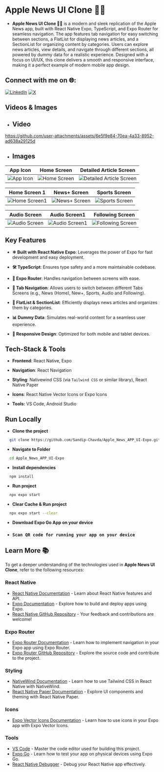# Apple News UI Clone 📰🍏

- **Apple News UI Clone 📰🍏** is a modern and sleek replication of the Apple News app, built with React Native Expo, TypeScript, and Expo Router for seamless navigation. The app features tab navigation for easy switching between sections, a FlatList for displaying news articles, and a SectionList for organizing content by categories. Users can explore news articles, view details, and navigate through different sections, all powered by dummy data for a realistic experience. Designed with a focus on UI/UX, this clone delivers a smooth and responsive interface, making it a perfect example of modern mobile app design.

## Connect with me on 🌐:

[![LinkedIn](https://img.shields.io/badge/LinkedIn-%230077B5.svg?logo=linkedin&logoColor=white)](https://linkedin.com/in/sandip-chavda-86704a2aa) [![X](https://img.shields.io/badge/X-black.svg?logo=X&logoColor=white)](https://x.com/@SandipC70731202)

## Videos & Images

- ## Video

https://github.com/user-attachments/assets/6e5f9e84-70ea-4a33-8952-ad638a29125d

- ## Images

| App Icon | Home Screen | Detailed Article Screen |
| -------- | ----------- | ----------------------- |
| ![App Icon](https://github.com/user-attachments/assets/072a404c-2e1b-430d-b8c5-62758f0f679b) | ![Home Screen](https://github.com/user-attachments/assets/6e7ba2af-a254-4b85-8434-9abb68e95571) | ![Detailed Article Screen](https://github.com/user-attachments/assets/800d6359-96a4-4f48-98dc-a080ac46d5e3) |

| Home Screen 1 | News+ Screen | Sports Screen |
| ------------- | ------------ | ------------- |
| ![Home Screen1](https://github.com/user-attachments/assets/68751e6a-64b3-4181-819e-6b20002f0a00) | ![News+ Screen](https://github.com/user-attachments/assets/c878c4b3-3040-40ce-be3a-274ec442bd68) | ![Sports Screen](https://github.com/user-attachments/assets/70c0528f-4810-44df-8009-b947920ce5c4) |

| Audio Screen | Audio Screen1 | Following Screen |
| ------------ | ------------- | ---------------- |
| ![Audio Screen](https://github.com/user-attachments/assets/e1a84f83-3627-4f97-a6a0-694f408e24d4) | ![Audio Screen1](https://github.com/user-attachments/assets/e9bdf07b-48df-47b7-8852-ecc69db6bdf6) | ![Following Screen](https://github.com/user-attachments/assets/73423466-ccc2-4a25-9542-749fff9960f4) |

## Key Features

- **⚛️ Built with React Native Expo**: Leverages the power of Expo for fast development and easy deployment.

- **🛠️ TypeScript**: Ensures type safety and a more maintainable codebase.

- **🧭 Expo Router**: Handles navigation between screens with ease.

- **📂 Tab Navigation**: Allows users to switch between different Tabs Screens (e.g., News (Home), New+, Sports, Audio and Following).

- **📜 FlatList & SectionList**: Efficiently displays news articles and organizes them by categories.

- **📊 Dummy Data**: Simulates real-world content for a seamless user experience.

- **📱 Responsive Design**: Optimized for both mobile and tablet devices.

## Tech-Stack & Tools

- **Frontend**: React Native, Expo

- **Navigation**: React Navigation

- **Styling**: Nativewind CSS (via `Tailwind CSS` or similar library), React Native Paper

- **Icons**: React Native Vector Icons or Expo Icons

- **Tools:** VS Code, Android Studio

## Run Locally

- **Clone the project**

```bash
  git clone https://github.com/Sandip-Chavda/Apple_News_APP_UI-Expo.git
```

- **Navigate to Folder**

```bash
  cd Apple_News_APP_UI-Expo
```

- **Install dependencies**

```bash
  npm install
```

- **Run project**

```bash
  npx expo start
```

- **Clear Cache & Run project**

```bash
  npx expo start --clear
```

- **Download Expo Go App on your device**

- ### `Scan QR code for running your app on your device`

## Learn More 📚

To get a deeper understanding of the technologies used in **Apple News UI Clone**, refer to the following resources:

### **React Native**

- [React Native Documentation](https://reactnative.dev/docs/getting-started) - Learn about React Native features and API.
- [Expo Documentation](https://docs.expo.dev/) - Explore how to build and deploy apps using Expo.
- [React Native GitHub Repository](https://github.com/facebook/react-native) - Your feedback and contributions are welcome!

### **Expo Router**

- [Expo Router Documentation](https://docs.expo.dev/routing/introduction/) - Learn how to implement navigation in your Expo app using Expo Router.
- [Expo Router GitHub Repository](https://github.com/expo/router) - Explore the source code and contribute to the project.

### **Styling**

- [NativeWind Documentation](https://nativewind.dev/) - Learn how to use Tailwind CSS in React Native with NativeWind.
- [React Native Paper Documentation](https://callstack.github.io/react-native-paper/) - Explore UI components and theming with React Native Paper.

### **Icons**

- [Expo Vector Icons Documentation](https://docs.expo.dev/guides/icons/) - Learn how to use icons in your Expo app with Expo Vector Icons.

### **Tools**

- [VS Code](https://code.visualstudio.com/docs) - Master the code editor used for building this project.
- [Expo Go](https://expo.dev/client) - Learn how to test your app on physical devices using Expo Go.
- [React Native Debugger](https://github.com/jhen0409/react-native-debugger) - Debug your React Native app effectively.
